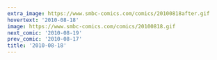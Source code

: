 ```yaml
---
extra_image: https://www.smbc-comics.com/comics/20100818after.gif
hovertext: '2010-08-18'
image: https://www.smbc-comics.com/comics/20100818.gif
next_comic: '2010-08-19'
prev_comic: '2010-08-17'
title: '2010-08-18'
---
```


